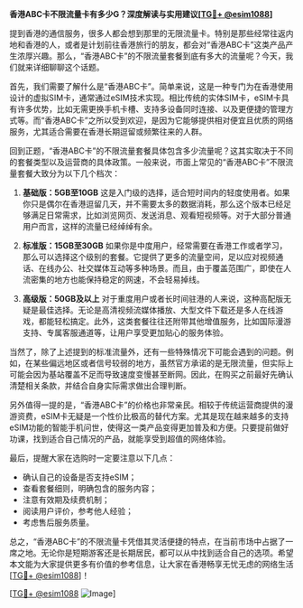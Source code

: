 **香港ABC卡不限流量卡有多少G？深度解读与实用建议[[TG💪+ @esim1088](https://t.me/s/esim1088)]**

提到香港的通信服务，很多人都会想到那里的无限流量卡。特别是那些经常往返内地和香港的人，或者是计划前往香港旅行的朋友，都会对“香港ABC卡”这类产品产生浓厚兴趣。那么，“香港ABC卡”的不限流量套餐到底有多大的流量呢？今天，我们就来详细聊聊这个话题。

首先，我们需要了解什么是“香港ABC卡”。简单来说，这是一种专门为在香港使用设计的虚拟SIM卡，通常通过eSIM技术实现。相比传统的实体SIM卡，eSIM卡具有许多优势，比如无需更换手机卡槽、支持多设备同时连接、以及更便捷的管理方式等。而“香港ABC卡”之所以受到欢迎，是因为它能够提供相对便宜且优质的网络服务，尤其适合需要在香港长期逗留或频繁往来的人群。

回到正题，“香港ABC卡”的不限流量套餐具体包含多少流量呢？这其实取决于不同的套餐类型以及运营商的具体政策。一般来说，市面上常见的“香港ABC卡”不限流量套餐大致分为以下几个档次：

1. **基础版：5GB至10GB**
   这是入门级的选择，适合短时间内的轻度使用者。如果你只是偶尔在香港逗留几天，并不需要太多的数据消耗，那么这个版本已经足够满足日常需求，比如浏览网页、发送消息、观看短视频等。对于大部分普通用户而言，这样的流量已经绰绰有余。

2. **标准版：15GB至30GB**
   如果你是中度用户，经常需要在香港工作或者学习，那么可以选择这个级别的套餐。它提供了更多的流量空间，足以应对视频通话、在线办公、社交媒体互动等多种场景。而且，由于覆盖范围广，即使在人流密集的地方也能保持稳定的网速，不会轻易掉线。

3. **高级版：50GB及以上**
   对于重度用户或者长时间驻港的人来说，这种高配版无疑是最佳选择。无论是高清视频流媒体播放、大型文件下载还是多人在线游戏，都能轻松搞定。此外，这类套餐往往还附带其他增值服务，比如国际漫游支持、专属客服通道等，让用户享受更加贴心的服务体验。

当然了，除了上述提到的标准流量外，还有一些特殊情况下可能会遇到的问题。例如，在某些偏远地区或者信号较弱的地方，虽然官方承诺的是无限流量，但实际上可能会因为基站覆盖不足而导致速度变慢甚至断网。因此，在购买之前最好先确认清楚相关条款，并结合自身实际需求做出合理判断。

另外值得一提的是，“香港ABC卡”的价格也非常亲民。相较于传统运营商提供的漫游资费，eSIM卡无疑是一个性价比极高的替代方案。尤其是现在越来越多的支持eSIM功能的智能手机问世，使得这一类产品变得更加普及和方便。只要提前做好功课，找到适合自己情况的产品，就能享受到超值的网络体验。

最后，提醒大家在选购时一定要注意以下几点：
- 确认自己的设备是否支持eSIM；
- 查看套餐细则，明确包含的服务内容；
- 注意有效期及续费机制；
- 阅读用户评价，参考他人经验；
- 考虑售后服务质量。

总之，“香港ABC卡”的不限流量卡凭借其灵活便捷的特点，在当前市场中占据了一席之地。无论你是短期游客还是长期居民，都可以从中找到适合自己的选项。希望本文能为大家提供更多有价值的参考信息，让大家在香港畅享无忧无虑的网络生活[[TG💪+ @esim1088](https://t.me/s/esim1088)]！

[[TG💪+ @esim1088](https://t.me/s/esim1088) ![Image](https://i.postimg.cc/4NQfJmqS/Snipaste-2025-05-13-00-14-12.png)]